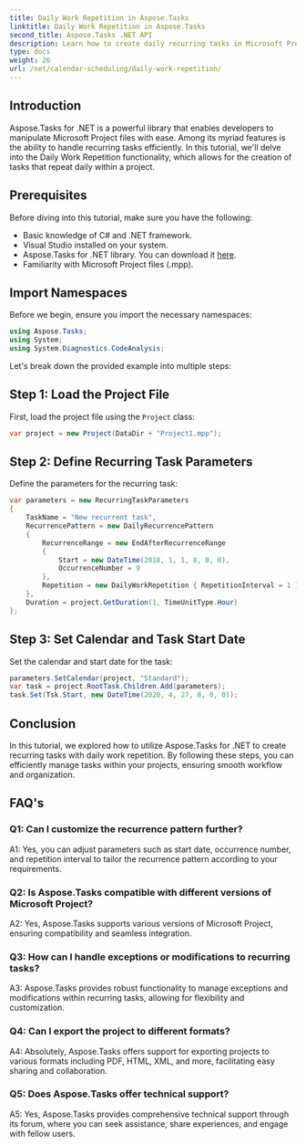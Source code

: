 ```yaml
---
title: Daily Work Repetition in Aspose.Tasks
linktitle: Daily Work Repetition in Aspose.Tasks
second_title: Aspose.Tasks .NET API
description: Learn how to create daily recurring tasks in Microsoft Project files using Aspose.Tasks for .NET. Boost productivity and organization effortlessly.
type: docs
weight: 26
url: /net/calendar-scheduling/daily-work-repetition/
---
```

## Introduction

Aspose.Tasks for .NET is a powerful library that enables developers to manipulate Microsoft Project files with ease. Among its myriad features is the ability to handle recurring tasks efficiently. In this tutorial, we'll delve into the Daily Work Repetition functionality, which allows for the creation of tasks that repeat daily within a project.

## Prerequisites

Before diving into this tutorial, make sure you have the following:

- Basic knowledge of C# and .NET framework.
- Visual Studio installed on your system.
- Aspose.Tasks for .NET library. You can download it [here](https://releases.aspose.com/tasks/net/).
- Familiarity with Microsoft Project files (.mpp).

## Import Namespaces

Before we begin, ensure you import the necessary namespaces:

```csharp
using Aspose.Tasks;
using System;
using System.Diagnostics.CodeAnalysis;


```

Let's break down the provided example into multiple steps:

## Step 1: Load the Project File

First, load the project file using the `Project` class:

```csharp
var project = new Project(DataDir + "Project1.mpp");
```

## Step 2: Define Recurring Task Parameters

Define the parameters for the recurring task:

```csharp
var parameters = new RecurringTaskParameters
{
    TaskName = "New recurrent task",
    RecurrencePattern = new DailyRecurrencePattern
    {
        RecurrenceRange = new EndAfterRecurrenceRange
        {
            Start = new DateTime(2018, 1, 1, 8, 0, 0),
            OccurrenceNumber = 9
        },
        Repetition = new DailyWorkRepetition { RepetitionInterval = 1 }
    },
    Duration = project.GetDuration(1, TimeUnitType.Hour)
};
```

## Step 3: Set Calendar and Task Start Date

Set the calendar and start date for the task:

```csharp
parameters.SetCalendar(project, "Standard");
var task = project.RootTask.Children.Add(parameters);
task.Set(Tsk.Start, new DateTime(2020, 4, 27, 8, 0, 0));
```

## Conclusion

In this tutorial, we explored how to utilize Aspose.Tasks for .NET to create recurring tasks with daily work repetition. By following these steps, you can efficiently manage tasks within your projects, ensuring smooth workflow and organization.

## FAQ's

### Q1: Can I customize the recurrence pattern further?

A1: Yes, you can adjust parameters such as start date, occurrence number, and repetition interval to tailor the recurrence pattern according to your requirements.

### Q2: Is Aspose.Tasks compatible with different versions of Microsoft Project?

A2: Yes, Aspose.Tasks supports various versions of Microsoft Project, ensuring compatibility and seamless integration.

### Q3: How can I handle exceptions or modifications to recurring tasks?

A3: Aspose.Tasks provides robust functionality to manage exceptions and modifications within recurring tasks, allowing for flexibility and customization.

### Q4: Can I export the project to different formats?

A4: Absolutely, Aspose.Tasks offers support for exporting projects to various formats including PDF, HTML, XML, and more, facilitating easy sharing and collaboration.

### Q5: Does Aspose.Tasks offer technical support?

A5: Yes, Aspose.Tasks provides comprehensive technical support through its forum, where you can seek assistance, share experiences, and engage with fellow users.
